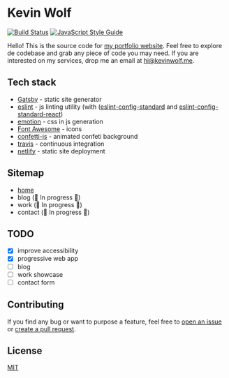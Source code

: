 # Kevin Wolf

[![Build Status](https://travis-ci.org/kevinwolfcr/kevinwolf.me.svg?branch=master)](https://travis-ci.org/kevinwolfcr/kevinwolf.me)
[![JavaScript Style Guide](https://img.shields.io/badge/code_style-standard-brightgreen.svg)](https://standardjs.com)

Hello! This is the source code for [my portfolio website](https://kevinwolf.me). Feel free to explore de codebase and grab any piece of code you may need. If you are interested on my services, drop me an email at [hi@kevinwolf.me](mailto:hi@kevinwolf.me).

## Tech stack

- [Gatsby](https://gatsbyjs.org/) - static site generator
- [eslint](https://eslint.org/) - js linting utility (with ([eslint-config-standard](https://github.com/standard/eslint-config-standard) and [eslint-config-standard-react](https://github.com/standard/eslint-config-standard-react))
- [emotion](https://emotion.sh) - css in js generation
- [Font Awesome](https://github.com/fortawesome/font-awesome) - icons
- [confetti-js](https://github.com/Agezao/confetti-js#readme) - animated confeti background
- [travis](https://travis-ci.org/) - continuous integration
- [netlify](https://www.netlify.com/) - static site deployment

## Sitemap

- [home](https://kevinwolf.me)
- blog (🚧 In progress 🚧)
- work (🚧 In progress 🚧)
- contact (🚧 In progress 🚧)

## TODO

- [x] improve accessibility
- [x] progressive web app
- [ ] blog
- [ ] work showcase
- [ ] contact form

## Contributing

If you find any bug or want to purpose a feature, feel free to [open an issue](issues/new) or [create a pull request](pulls).

## License

[MIT](./LICENSE)
